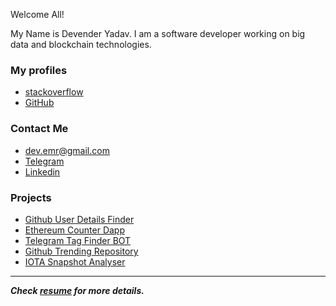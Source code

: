 Welcome All!

My Name is Devender Yadav. I am a software developer working on big data and blockchain technologies.

### My profiles

- [stackoverflow](https://stackoverflow.com/users/3929393)
- [GitHub](https://github.com/devender-yadav)


### Contact Me

- dev.emr@gmail.com
- [Telegram](https://t.me/itsmedev)
- [Linkedin](https://www.linkedin.com/in/devenderyadav17)


### Projects

- [Github User Details Finder](https://devender-yadav.github.io/GitUserDetailsFinder)
- [Ethereum Counter Dapp](https://devender-yadav.github.io/counter-dapp)
- [Telegram Tag Finder BOT](https://devender-yadav.github.io/TagFinderBot)
- [Github Trending Repository](https://github.com/devender-yadav/github-trending-repo)
- [IOTA Snapshot Analyser](https://devender-yadav.github.io/iota-snapshot-analyser)


-----------------------------

_**Check [resume](https://drive.google.com/file/d/1YXmLQem5h55xzf8_hDl7RmMSdauzlS3i/view?usp=sharing) for more details.**_


